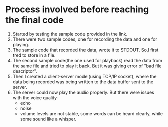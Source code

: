 # Process involved before reaching the final code

1) Started by testing the sample code provided in the link.
2) There were two sample codes, one for recording the data and one for playing.
3) The sample code that recorded the data, wrote it to STDOUT. So,I first tred to store in a file.
4) The second sample code(the one used for playback) read the data from the same file and tried to play it back. But it was giving error of "bad file descriptor".
5) Then I created a client-server model(using TCP/IP socket), where the data being recorded was being written to the data buffer sent to the server.
6) The server could now play the audio properly. But there were issues with the voice quality-
    * echo
    * noise
    * volume levels are not stable, some words can be heard clearly, while some sound like a whisper.
